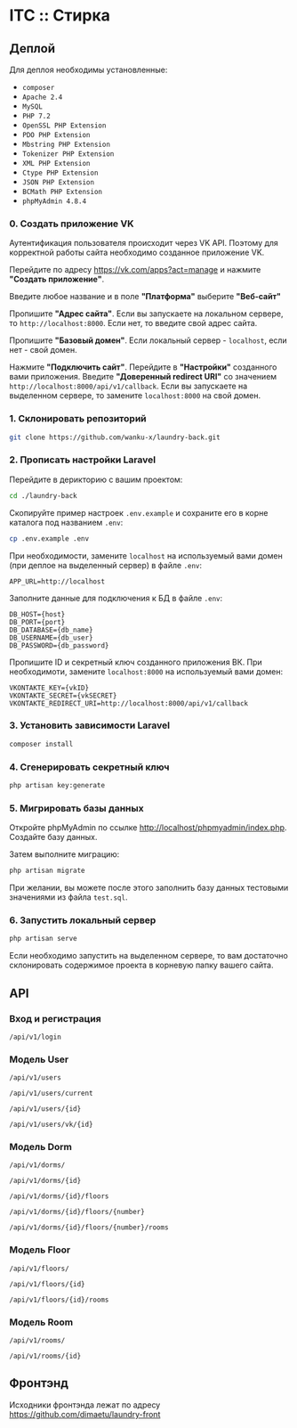 # ITC :: Стирка

## Деплой

Для деплоя необходимы установленные:

* `composer`
* `Apache 2.4`
* `MySQL`
* `PHP 7.2`
* `OpenSSL PHP Extension`
* `PDO PHP Extension`
* `Mbstring PHP Extension`
* `Tokenizer PHP Extension`
* `XML PHP Extension`
* `Ctype PHP Extension`
* `JSON PHP Extension`
* `BCMath PHP Extension`
* `phpMyAdmin 4.8.4`

### 0. Создать приложение VK

Аутентификация пользователя происходит через VK API. Поэтому для корректной работы сайта необходимо созданное приложение VK.

Перейдите по адресу <https://vk.com/apps?act=manage> и нажмите **"Создать приложение"**.

Введите любое название и в поле **"Платформа"** выберите **"Веб-сайт"**

Пропишите **"Адрес сайта"**. Если вы запускаете на локальном сервере, то `http://localhost:8000`. Если нет, то введите свой адрес сайта.

Пропишите **"Базовый домен"**. Если локальный сервер - `localhost`, если нет - свой домен.

Нажмите **"Подключить сайт"**. Перейдите в **"Настройки"** созданного вами приложения. Введите **"Доверенный redirect URI"** со значением `http://localhost:8000/api/v1/callback`. Если вы запускаете на выделенном сервере, то замените `localhost:8000` на свой домен.

### 1. Склонировать репозиторий

```bash
git clone https://github.com/wanku-x/laundry-back.git
```

### 2. Прописать настройки Laravel

Перейдите в дерикторию с вашим проектом:

```bash
cd ./laundry-back
```

Скопируйте пример настроек `.env.example` и сохраните его в корне каталога под названием `.env`:

```bash
cp .env.example .env
```

При необходимости, замените `localhost` на используемый вами домен (при деплое на выделенный сервер) в файле `.env`:

```
APP_URL=http://localhost
```

Заполните данные для подключения к БД в файле `.env`:

```
DB_HOST={host}
DB_PORT={port}
DB_DATABASE={db_name}
DB_USERNAME={db_user}
DB_PASSWORD={db_password}
```

Пропишите ID и секретный ключ созданного приложения ВК. При необходимоти, замените `localhost:8000` на используемый вами домен:

```
VKONTAKTE_KEY={vkID}
VKONTAKTE_SECRET={vkSECRET}
VKONTAKTE_REDIRECT_URI=http://localhost:8000/api/v1/callback
```

### 3. Установить зависимости Laravel

```bash
composer install
```

### 4. Сгенерировать секретный ключ

```bash
php artisan key:generate
```

### 5. Мигрировать базы данных

Откройте phpMyAdmin по ссылке <http://localhost/phpmyadmin/index.php>. Создайте базу данных.

Затем выполните миграцию:

```bash
php artisan migrate
```

При желании, вы можете после этого заполнить базу данных тестовыми значениями из файла `test.sql`.

### 6. Запустить локальный сервер

```bash
php artisan serve
```

Если необходимо запустить на выделенном сервере, то вам достаточно склонировать содержимое проекта в корневую папку вашего сайта.

## API

### Вход и регистрация

```
/api/v1/login
```

### Модель User

```
/api/v1/users
```
```
/api/v1/users/current
```
```
/api/v1/users/{id}
```
```
/api/v1/users/vk/{id}
```

### Модель Dorm

```
/api/v1/dorms/
```
```
/api/v1/dorms/{id}
```
```
/api/v1/dorms/{id}/floors
```
```
/api/v1/dorms/{id}/floors/{number}
```
```
/api/v1/dorms/{id}/floors/{number}/rooms
```

### Модель Floor

```
/api/v1/floors/
```
```
/api/v1/floors/{id}
```
```
/api/v1/floors/{id}/rooms
```

### Модель Room

```
/api/v1/rooms/
```
```
/api/v1/rooms/{id}
```

## Фронтэнд

Исходники фронтэнда лежат по адресу <https://github.com/dimaetu/laundry-front>